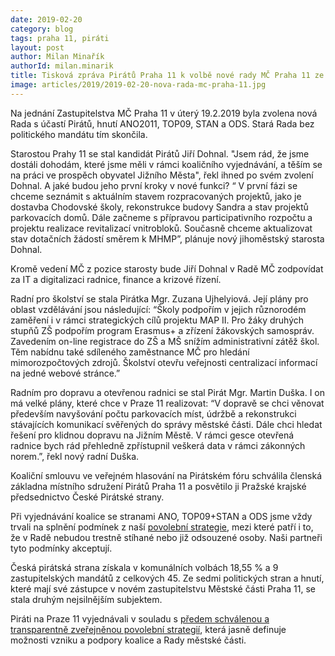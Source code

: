 ```yaml
---
date: 2019-02-20
category: blog
tags: praha 11, piráti
layout: post
author: Milan Minařík
authorId: milan.minarik
title: Tisková zpráva Pirátů Praha 11 k volbě nové rady MČ Praha 11 ze dne 20.2.2019
image: articles/2019/2019-02-20-nova-rada-mc-praha-11.jpg
---
```


Na jednání Zastupitelstva MČ Praha 11 v úterý 19.2.2019 byla zvolena nová Rada s účastí Pirátů, hnutí ANO2011, TOP09, STAN a ODS. Stará Rada bez politického mandátu tím skončila.
 
Starostou Prahy 11 se stal kandidát Pirátů Jiří Dohnal. "Jsem rád, že jsme dostáli dohodám, které jsme měli v rámci koaličního vyjednávání, a těším se na práci ve prospěch obyvatel Jižního Města", řekl ihned po svém zvolení Dohnal. A jaké budou jeho první kroky v nové funkci? “ V první fázi se chceme seznámit s aktuálním stavem rozpracovaných projektů, jako je dostavba Chodovské školy, rekonstrukce budovy Sandra a stav projektů parkovacích domů. Dále začneme s přípravou participativního rozpočtu a projektu realizace revitalizací vnitrobloků. Současně chceme aktualizovat stav dotačních žádostí směrem k MHMP”, plánuje nový jihoměstský starosta Dohnal. 
 
Kromě vedení MČ z pozice starosty bude Jiří Dohnal v Radě MČ zodpovídat za IT a digitalizaci radnice, finance a krizové řízení.
 
Radní pro školství se stala Pirátka Mgr. Zuzana Ujhelyiová. Její plány pro oblast vzdělávání jsou následující: “Školy podpořím v jejich různorodém zaměření i v rámci strategických cílů projektu MAP II. Pro žáky druhých stupňů ZŠ podpořím program Erasmus+ a zřízení žákovských samospráv. Zavedením on-line registrace do ZŠ a MŠ snížím administrativní zátěž škol. Těm nabídnu také sdíleného zaměstnance MČ pro hledání mimorozpočtových zdrojů. Školství otevřu veřejnosti centralizací informací na jedné webové stránce.”
 
Radním pro dopravu a otevřenou radnici se stal Pirát Mgr. Martin Duška. I on má velké plány, které chce v Praze 11 realizovat: “V dopravě se chci věnovat především navyšování počtu parkovacích míst, údržbě a rekonstrukci stávajících komunikací svěřených do správy městské části. Dále chci hledat řešení pro klidnou dopravu na Jižním Městě. V rámci gesce otevřená radnice bych rád přehledně zpřístupnil veškerá data v rámci zákonných norem.”, řekl nový radní Duška.
 
Koaliční smlouvu ve veřejném hlasování na Pirátském fóru schválila členská základna místního sdružení Pirátů Praha 11 a posvětilo ji Pražské krajské předsednictvo České Pirátské strany.
 
Při vyjednávání koalice se stranami ANO, TOP09+STAN a ODS jsme vždy trvali na splnění podmínek z naší [povolební strategie](/komunalni-volby-2018/povolebni-strategie/), mezi které patří i to, že v Radě nebudou trestně stíhané nebo již odsouzené osoby. Naši partneři tyto podmínky akceptují.
 
Česká pirátská strana získala v komunálních volbách 18,55 % a 9 zastupitelských mandátů z celkových 45. Ze sedmi politických stran a hnutí, které mají své zástupce v novém zastupitelstvu Městské části Praha 11, se stala druhým nejsilnějším subjektem.
 
Piráti na Praze 11 vyjednávali v souladu s [předem schválenou a transparentně zveřejněnou povolební strategií](/komunalni-volby-2018/povolebni-strategie/), která jasně definuje možnosti vzniku a podpory koalice a Rady městské části. 
